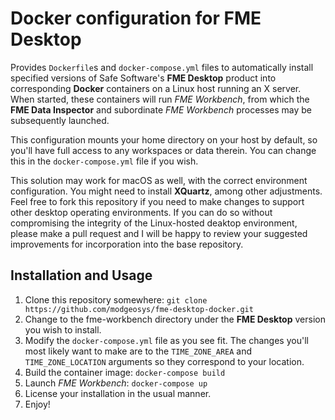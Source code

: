 # Docker configuration for FME Desktop

Provides `Dockerfile`s and `docker-compose.yml` files to
automatically install specified versions of Safe Software's
**FME Desktop** product into corresponding **Docker** containers
on a Linux host running an X server.  When started, these
containers will run *FME Workbench*, from which the
**FME Data Inspector** and subordinate *FME Workbench* processes
may be subsequently launched.

This configuration mounts your home directory on your host by
default, so you'll have full access to any workspaces or data
therein.  You can change this in the `docker-compose.yml` file if
you wish.

This solution may work for macOS as well, with the correct
environment configuration.  You might need to install **XQuartz**,
among other adjustments.  Feel free to fork this repository if you
need to make changes to support other desktop operating
environments.  If you can do so without compromising the integrity
of the Linux-hosted deaktop environment, please make a pull
request and I will be happy to review your suggested improvements
for incorporation into the base repository.

## Installation and Usage
1. Clone this repository somewhere:
`git clone https://github.com/modgeosys/fme-desktop-docker.git`
2. Change to the fme-workbench directory under the **FME Desktop**
version you wish to install.
3. Modify the `docker-compose.yml` file as you see fit.  The
changes you'll most likely want to make are to the `TIME_ZONE_AREA`
and `TIME_ZONE_LOCATION` arguments so they correspond to your
location.
4. Build the container image: `docker-compose build`
5. Launch *FME Workbench*: `docker-compose up`
6. License your installation in the usual manner.
7. Enjoy!